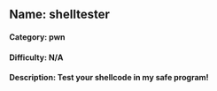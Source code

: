 ## Name: shelltester
#### Category: pwn
#### Difficulty: N/A
#### Description: Test your shellcode in my safe program!
